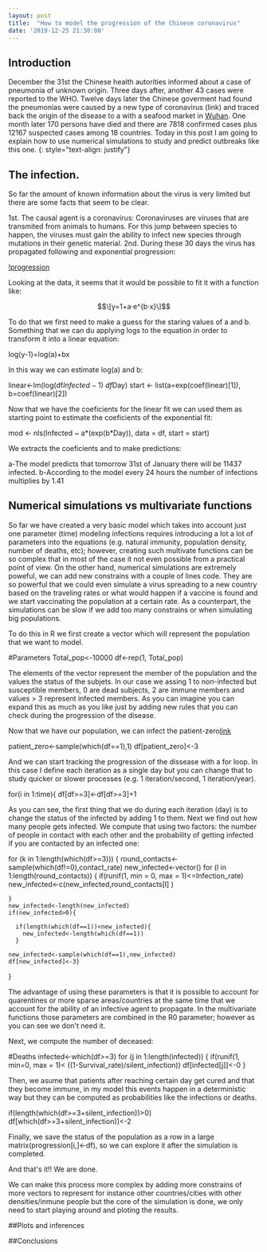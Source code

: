 ```yaml
---
layout: post
title:  "How to model the progression of the Chinese coronavirus"
date: '2019-12-25 21:30:00'
---
```


## Introduction
December the 31st the Chinese health autorities informed about a case of pneumonia of unknown origin. Three days after, another 43 cases were reported to the WHO. Twelve days later the Chinese goverment had found the pneumonias were caused by a new type of coronavirus (link) and traced back the origin of the disease to a with a seafood market in [Wuhan]().
One month later 170 persons have died and there are 7818 confirmed cases plus 12167 suspected cases among 18 countries.
Today in this post I am going to explain how to use numerical simulations to study and predict outbreaks like this one.
{: style="text-align: justify"}

## The infection.
So far the amount of known information about the virus is very limited but there are some facts that seem to be clear.

1st. The causal agent is a coronavirus: Coronaviruses are viruses that are transmited from animals to humans. For this jump between species to happen, the viruses must gain the ability to infect new species through mutations in their genetic material. 
2nd. During these 30 days the virus has propagated following and exponential progression:

[!progression]()

Looking at the data, it seems that it would be possible to fit it with a function like:

$$\[y=1+a·e^{b·x}\]$$

To do that we first need to make a guess for the staring values of a and b. Something that we can du applying logs to the equation in order to transform it into a linear equation:

log(y-1)=log(a)+bx

In this way we can estimate log(a) and b:

linear<-lm(log(df$Infected-1)~df$Day)
start <- list(a=exp(coef(linear)[1]), b=coef(linear)[2])

Now that we have the coeficients for the linear fit we can used them as starting point to estimate the coeficients of the exponential fit:

mod <- nls(Infected ~ a*(exp(b*Day)), data = df, start = start)

We extracts the coeficients and to make predictions:

a-The model predicts that tomorrow 31st of January there will be 11437 infected. 
b-According to the model every 24 hours the number of infections multiplies by 1.41

## Numerical simulations vs multivariate functions

So far we have created a very basic model which takes into account just one parameter (time) modeling infections requires introducing a lot a lot of parameters into the equations (e.g. natural immunity, population density, number of deaths, etc); however, creating such multivate functions can be so complex that in most of the case it not even possible from a practical point of view. On the other hand, numerical simulations are extremely poweful, we can add new constrains with a couple of lines code. They are so powerful that we could even simulate a virus spreading to a new country based on the traveling rates or what would happen if a vaccine is found and we start vaccinating the population at a certain rate. As a counterpart, the simulations can be slow if we add too many constrains or when simulating big populations. 

To do this in R we first create a vector which will represent the population that we want to model. 

#Parameters
Total_pop<-10000
df<-rep(1, Total_pop)

The elements of the vector represent the member of the population and the values the status of the subjets. In our case we assing 1 to non-infected but susceptible members, 0 are dead subjects, 2 are immune members and values > 3 represent infected members. As you can imagine you can expand this as much as you like just by adding new rules that you can check during the progression of the disease. 

Now that we have our population, we can infect the patient-zero[link]()

patient_zero<-sample(which(df==1),1)
df[patient_zero]<-3

And we can start tracking the progression of the dissease with a for loop. In this case I define each iteration as a single day but you can change that to study quicker or slower processes (e.g. 1 iteration/second, 1 iteration/year). 

for(i in 1:time){
  df[df>=3]<-df[df>=3]+1
  
As you can see, the first thing that we do during each iteration (day) is to change the status of the infected by adding 1 to them.
Next we find out how many people gets infected. We compute that using two factors: the number of people in contact with each other and the probability of getting infected if you are contacted by an infected one:

for (k in 1:length(which(df>=3))) {
    round_contacts<-sample(which(df!=0),contact_rate)
    new_infected<-vector()
    for (l in 1:length(round_contacts)) {
      if(runif(1, min = 0, max = 1)<=Infection_rate) new_infected<-c(new_infected,round_contacts[l] )
      
    }
    new_infected<-length(new_infected)
    if(new_infected>0){
      
      if(length(which(df==1))<new_infected){
        new_infected<-length(which(df==1))
      }
    
    new_infected<-sample(which(df==1),new_infected)
    df[new_infected]<-3}
  }
  
The advantage of using these parameters is that it is possible to account for quarentines or more sparse areas/countries at the same time that we account for the ability of an infective agent to propagate. In the multivariate functions those parameters are combined in the R0 parameter[](); however as you can see we don't need it. 

Next, we compute the number of deceased:

  #Deaths
  infected<-which(df>=3)
  for (j in 1:length(infected)) {
    if(runif(1, min=0, max = 1)< ((1-Survival_rate)/silent_infection)) df[infected[j]]<-0
  }  
  
Then, we asume that patients after reaching certain day get cured and that they become immune, in my model this events happen in a deterministic way but they can be computed as probabilities like the infections or deaths.

if(length(which(df>=3+silent_infection))>0) df[which(df>=3+silent_infection)]<-2
  
Finally, we save the status of the population as a row in a large matrix(progression[i,]<-df), so we can explore it after the simulation is completed. 

And that's it!! We are done.

We can make this process more complex by adding more constrains of more vectors to represent for instance other countries/cities with other densities/inmune people but the core of the simulation is done, we only need to start playing around and ploting the results.

##Plots and inferences

##Conclusions
